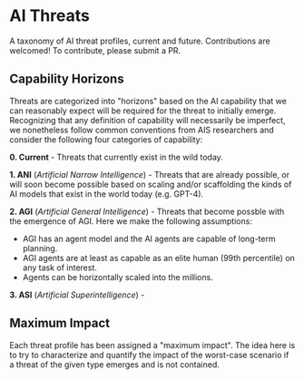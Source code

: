 # AI Threats
A taxonomy of AI threat profiles, current and future. Contributions are welcomed! To contribute, please submit a PR.

## Capability Horizons
Threats are categorized into "horizons" based on the AI capability that we can reasonably expect will be required for the threat to initially emerge. Recognizing that any definition of capability will necessarily be imperfect, we nonetheless follow common conventions from AIS researchers and consider the following four categories of capability:

 **0. Current** - Threats that currently exist in the wild today. 

 **1. ANI** (*Artificial Narrow Intelligence*) - Threats that are already possible, or will soon become possible based on scaling and/or scaffolding the kinds of AI models that exist in the world today (e.g. GPT-4).

 **2. AGI** (*Artificial General Intelligence*) - Threats that become possble with the emergence of AGI. Here we make the following assumptions:

 * AGI has an agent model and the AI agents are capable of long-term planning.
 * AGI agents are at least as capable as an elite human (99th percentile) on any task of interest.
 * Agents can be horizontally scaled into the millions.

 **3. ASI** (*Artificial Superintelligence*) - 

## Maximum Impact 
Each threat profile has been assigned a "maximum impact". The idea here is to try to characterize and quantify the impact of the worst-case scenario if a threat of the given type emerges and is not contained.





